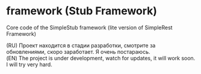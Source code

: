 # framework (Stub Framework)
Core code of the SimpleStub framework   (lite version of SimpleRest Framework)  

(RU) Проект находится в стадии разработки, смотрите за обновлениями, скоро заработает. Я очень постараюсь.    
(EN) The project is under development, watch for updates, it will work soon. I will try very hard.
